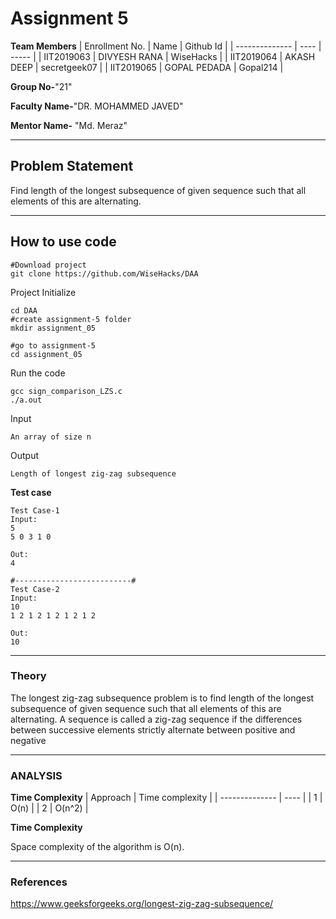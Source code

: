 # Assignment 5


**Team Members**
|   Enrollment No.  |   Name   |   Github Id |
|   --------------  |   ----   | -----  |
|    IIT2019063  |   DIVYESH RANA | WiseHacks |
|    IIT2019064  |   AKASH DEEP | secretgeek07 |
|    IIT2019065  |   GOPAL PEDADA | Gopal214 |

**Group No-**"21"

**Faculty Name-**"DR. MOHAMMED JAVED"

**Mentor Name-** "Md. Meraz"

---
## Problem Statement
Find length of the longest subsequence of given sequence such that all
elements of this are alternating.

---
## How to use code
```
#Download project
git clone https://github.com/WiseHacks/DAA
```
Project Initialize
```
cd DAA
#create assignment-5 folder
mkdir assignment_05

#go to assignment-5
cd assignment_05
```

Run the code
```
gcc sign_comparison_LZS.c
./a.out
```
Input
```
An array of size n
```
Output
```
Length of longest zig-zag subsequence
```
**Test case**
```
Test Case-1
Input:
5
5 0 3 1 0

Out:
4

#--------------------------#
Test Case-2
Input:
10
1 2 1 2 1 2 1 2 1 2

Out:
10

```
---

### Theory

The longest zig-zag subsequence problem is to find length of the longest subsequence of given sequence such that all elements of this are alternating. A sequence is called a zig-zag sequence if the differences between successive elements strictly alternate between positive and negative

---

### ANALYSIS

**Time Complexity**
|   Approach  |   Time complexity   |
|   --------------  |   ----   |
|    1  | O(n) |
|    2  | O(n^2) |

**Time Complexity**

Space complexity of the algorithm is O(n).

---

### References

https://www.geeksforgeeks.org/longest-zig-zag-subsequence/

